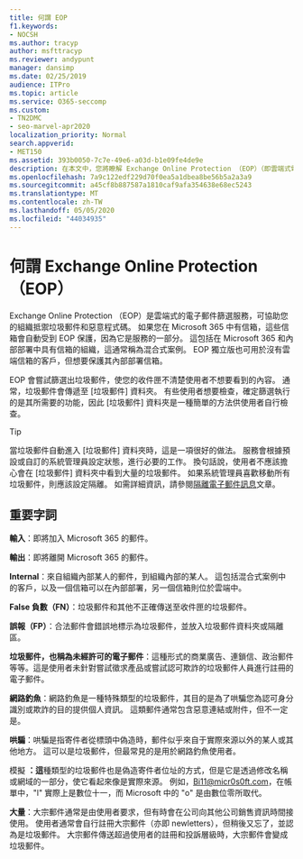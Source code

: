 ```yaml
---
title: 何謂 EOP
f1.keywords:
- NOCSH
ms.author: tracyp
author: msfttracyp
ms.reviewer: andypunt
manager: dansimp
ms.date: 02/25/2019
audience: ITPro
ms.topic: article
ms.service: O365-seccomp
ms.custom:
- TN2DMC
- seo-marvel-apr2020
localization_priority: Normal
search.appverid:
- MET150
ms.assetid: 393b0050-7c7e-49e6-a03d-b1e09fe4de9e
description: 在本文中，您將瞭解 Exchange Online Protection （EOP）（即雲端式電子郵件篩選服務）。
ms.openlocfilehash: 7a9c122edf229d70f0ea5a1dbea8be56b5a2a3a9
ms.sourcegitcommit: a45cf8b887587a1810caf9afa354638e68ec5243
ms.translationtype: MT
ms.contentlocale: zh-TW
ms.lasthandoff: 05/05/2020
ms.locfileid: "44034935"
---
```

# <a name="what-is-exchange-online-protection-eop"></a>何謂 Exchange Online Protection （EOP）

Exchange Online Protection （EOP）是雲端式的電子郵件篩選服務，可協助您的組織抵禦垃圾郵件和惡意程式碼。 如果您在 Microsoft 365 中有信箱，這些信箱會自動受到 EOP 保護，因為它是服務的一部分。 這包括在 Microsoft 365 和內部部署中具有信箱的組織，這通常稱為混合式案例。 EOP 獨立版也可用於沒有雲端信箱的客戶，但想要保護其內部部署信箱。

EOP 會嘗試篩選出垃圾郵件，使您的收件匣不清楚使用者不想要看到的內容。 通常，垃圾郵件會傳遞至 [垃圾郵件] 資料夾。 有些使用者想要檢查，確定篩選執行的是其所需要的功能，因此 [垃圾郵件] 資料夾是一種簡單的方法供使用者自行檢查。  

> [!TIP]
> 當垃圾郵件自動進入 [垃圾郵件] 資料夾時，這是一項很好的做法。 服務會根據預設或自訂的系統管理員設定狀態，進行必要的工作。 換句話說，使用者不應該擔心會在 [垃圾郵件] 資料夾中看到大量的垃圾郵件。 如果系統管理員喜歡移動所有垃圾郵件，則應該設定隔離。 如需詳細資訊，請參閱[隔離電子郵件訊息](quarantine-email-messages.md)文章。

## <a name="important-terms"></a>重要字詞

**輸入**：即將加入 Microsoft 365 的郵件。

**輸出**：即將離開 Microsoft 365 的郵件。

**Internal**：來自組織內部某人的郵件，到組織內部的某人。 這包括混合式案例中的客戶，以及一個信箱可以在內部部署，另一個信箱則位於雲端中。

**False 負數（FN）**：垃圾郵件和其他不正確傳送至收件匣的垃圾郵件。

**誤報（FP）**：合法郵件會錯誤地標示為垃圾郵件，並放入垃圾郵件資料夾或隔離區。

**垃圾郵件，也稱為未經許可的電子郵件**：這種形式的商業廣告、連鎖信、政治郵件等等。這是使用者未針對嘗試徵求產品或嘗試認可欺詐的垃圾郵件人員進行註冊的電子郵件。

**網路釣魚**：網路釣魚是一種特殊類型的垃圾郵件，其目的是為了哄騙您為認可身分識別或欺詐的目的提供個人資訊。 這類郵件通常包含惡意連結或附件，但不一定是。

**哄騙**：哄騙是指寄件者從標頭中偽造時，郵件似乎來自于實際來源以外的某人或其他地方。 這可以是垃圾郵件，但最常見的是用於網路釣魚使用者。

模擬 **：這**種類型的垃圾郵件也是偽造寄件者位址的方式，但是它是透過修改名稱或網域的一部分，使它看起來像是實際來源。 例如，Bi11@micr0s0ft.com，在帳單中，"l" 實際上是數位十一，而 Microsoft 中的 "o" 是由數位零所取代。

**大量**：大宗郵件通常是由使用者要求，但有時會在公司向其他公司銷售資訊時間接使用。 使用者通常會自行註冊大宗郵件（亦即 newletters），但稍後又忘了，並認為是垃圾郵件。 大宗郵件傳送超過使用者的註冊和投訴層級時，大宗郵件會變成垃圾郵件。
